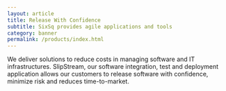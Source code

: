 ```yaml
---
layout: article
title: Release With Confidence
subtitle: SixSq provides agile applications and tools
category: banner
permalink: /products/index.html
---
```


We deliver solutions to reduce costs in managing software and IT
infrastructures. SlipStream, our software integration, test and
deployment application allows our customers to release software with
confidence, minimize risk and reduces time-to-market.
